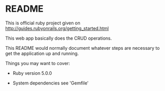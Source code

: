 # README
This is official ruby project given on http://guides.rubyonrails.org/getting_started.html

This web app basically does the CRUD operations.

This README would normally document whatever steps are necessary to get the
application up and running.

Things you may want to cover:

* Ruby version  5.0.0

* System dependencies see 'Gemfile'

